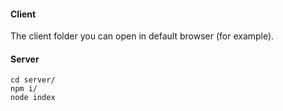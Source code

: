 #### Client

The client folder you can open in default browser (for example).

#### Server

`cd server/`  
`npm i/`  
`node index`

